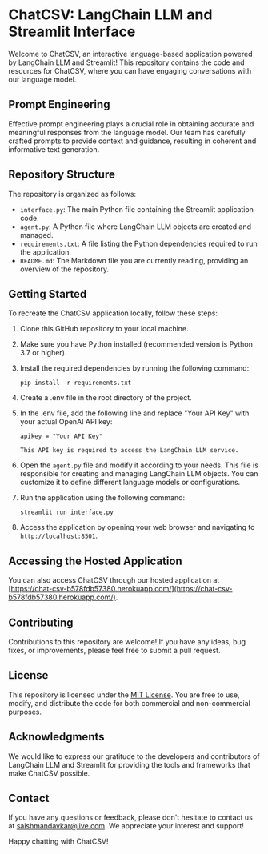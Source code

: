 # ChatCSV: LangChain LLM and Streamlit Interface


Welcome to ChatCSV, an interactive language-based application powered by LangChain LLM and Streamlit! This repository contains the code and resources for ChatCSV, where you can have engaging conversations with our language model.

## Prompt Engineering

Effective prompt engineering plays a crucial role in obtaining accurate and meaningful responses from the language model. Our team has carefully crafted prompts to provide context and guidance, resulting in coherent and informative text generation.

## Repository Structure

The repository is organized as follows:

- `interface.py`: The main Python file containing the Streamlit application code.
- `agent.py`: A Python file where LangChain LLM objects are created and managed.
- `requirements.txt`: A file listing the Python dependencies required to run the application.
- `README.md`: The Markdown file you are currently reading, providing an overview of the repository.

## Getting Started

To recreate the ChatCSV application locally, follow these steps:

1. Clone this GitHub repository to your local machine.
2. Make sure you have Python installed (recommended version is Python 3.7 or higher).
3. Install the required dependencies by running the following command:

   ```shell
   pip install -r requirements.txt

4. Create a .env file in the root directory of the project.
5. In the .env file, add the following line and replace "Your API Key" with your actual OpenAI API key:

    ```shell
   apikey = "Your API Key"

   This API key is required to access the LangChain LLM service.
6. Open the `agent.py` file and modify it according to your needs. This file is responsible for creating and managing LangChain LLM objects. You can customize it to define different language models or configurations.
7. Run the application using the following command:
    
    ```shell
   streamlit run interface.py

8. Access the application by opening your web browser and navigating to `http://localhost:8501`.


## Accessing the Hosted Application

You can also access ChatCSV through our hosted application at [https://chat-csv-b578fdb57380.herokuapp.com/](https://chat-csv-b578fdb57380.herokuapp.com/).

## Contributing

Contributions to this repository are welcome! If you have any ideas, bug fixes, or improvements, please feel free to submit a pull request.

## License

This repository is licensed under the [MIT License](LICENSE). You are free to use, modify, and distribute the code for both commercial and non-commercial purposes.

## Acknowledgments

We would like to express our gratitude to the developers and contributors of LangChain LLM and Streamlit for providing the tools and frameworks that make ChatCSV possible.

## Contact

If you have any questions or feedback, please don't hesitate to contact us at [saishmandavkar@live.com](mailto:saishmandavkar@live.com). We appreciate your interest and support!

Happy chatting with ChatCSV!
